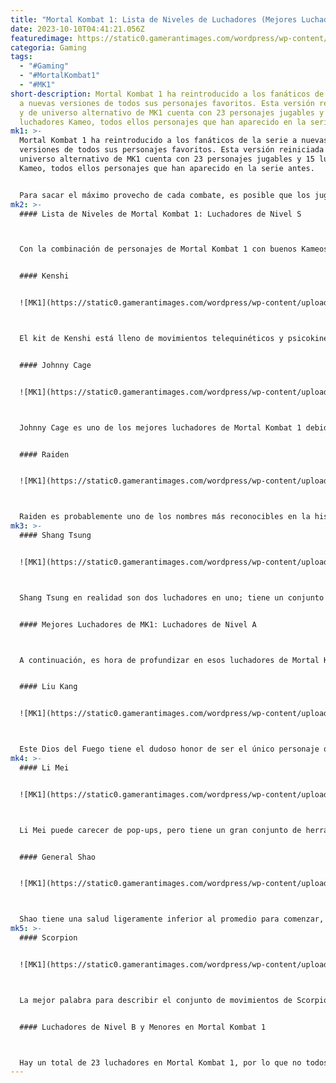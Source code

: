 ```yaml
---
title: "Mortal Kombat 1: Lista de Niveles de Luchadores (Mejores Luchadores)9"
date: 2023-10-10T04:41:21.056Z
featuredimage: https://static0.gamerantimages.com/wordpress/wp-content/uploads/2023/09/mortal-kombat-1-fighter-tier-list-01.jpg?q=50&fit=contain&w=1140&h=&dpr=1.5
categoria: Gaming
tags:
  - "#Gaming"
  - "#MortalKombat1"
  - "#MK1"
short-description: Mortal Kombat 1 ha reintroducido a los fanáticos de la serie
  a nuevas versiones de todos sus personajes favoritos. Esta versión reiniciada
  y de universo alternativo de MK1 cuenta con 23 personajes jugables y 15
  luchadores Kameo, todos ellos personajes que han aparecido en la serie antes.
mk1: >-
  Mortal Kombat 1 ha reintroducido a los fanáticos de la serie a nuevas
  versiones de todos sus personajes favoritos. Esta versión reiniciada y de
  universo alternativo de MK1 cuenta con 23 personajes jugables y 15 luchadores
  Kameo, todos ellos personajes que han aparecido en la serie antes.


  Para sacar el máximo provecho de cada combate, es posible que los jugadores se pregunten quiénes son los mejores luchadores y cuáles no valen la pena probar. Si bien las listas de niveles siempre son subjetivas, estos son los mejores personajes en general en Mortal Kombat 1, y aquellos que no se comparan favorablemente con la competencia.
mk2: >-
  #### Lista de Niveles de Mortal Kombat 1: Luchadores de Nivel S



  Con la combinación de personajes de Mortal Kombat 1 con buenos Kameos, es increíblemente difícil crear una lista de niveles de trabajo. En su mayor parte, elegir un luchador depende más de cómo un jugador en particular quiera jugar. En el primer torneo R1ps después del lanzamiento de la beta de MK1, las finales fueron entre Mileena, Scorpion y Sub-Zero, tres luchadores que generalmente no se encuentran en el nivel S en la mayoría de las listas en línea. Sin embargo, parece que hay algunos luchadores que generalmente tienden a estar en la parte superior de la mayoría de las listas de niveles; aquí hay algunos de los favoritos de los fanáticos hasta ahora en este reinicio de MK.


  #### Kenshi


  ![MK1](https://static0.gamerantimages.com/wordpress/wp-content/uploads/2023/09/mortal-kombat-1-fighter-tier-list-02.jpg?q=50&fit=crop&w=1500&dpr=1.5 "MK1")



  El kit de Kenshi está lleno de movimientos telequinéticos y psicokinéticos, junto con la capacidad de invocar un Espíritu para que luche a su lado. No es fácil dominar jugar básicamente con dos luchadores al mismo tiempo, pero todo el esfuerzo vale la pena. Tiene un gran alcance, buenos movimientos neutrales y una sólida selección de movimientos por sí solo, incluso sin agregar el apoyo adicional de su fantasma y su Kameo. Su conjunto de movimientos es un poco más lento y complejo que el de algunos de los otros luchadores, lo que lo convierte en uno de los personajes menos amigables para los nuevos jugadores en MK1.


  #### Johnny Cage


  ![MK1](https://static0.gamerantimages.com/wordpress/wp-content/uploads/2023/09/mk1-fatality-video-thumbnails-johnny-cage.jpg?q=50&fit=crop&w=1500&dpr=1.5 "MK1")



  Johnny Cage es uno de los mejores luchadores de Mortal Kombat 1 debido a su colección de combos fáciles que se pueden encadenar para construir un impulso bastante aterrador. Tiene una variedad de ataques de diferentes alturas y alcances, junto con un juego de aturdimiento fantástico. Pero la parte más mortal de la línea de Cage es el Medidor de Hype; es una habilidad única que le permite cancelar los Movimientos Especiales de otros luchadores. Llenar el Medidor de Hype requiere que él reciba daño, pero el alto riesgo vale la pena la recompensa.


  #### Raiden


  ![MK1](https://static0.gamerantimages.com/wordpress/wp-content/uploads/2023/09/raiden-mortal-kombat-1-guide-gamerant-gold-2.jpg?q=50&fit=crop&w=1500&dpr=1.5 "MK1")



  Raiden es probablemente uno de los nombres más reconocibles en la historia de MK. En MK1, los jugadores que usan a este luchador tienen acceso a un poderoso ataque de proyectiles a larga distancia, una increíble variedad de movimientos normales y un poderoso ataque de salto volador llamado Electric Fly. El ataque Fly es excelente no solo para salir de rincones estrechos, sino también para empujar a los oponentes hacia ellos. Es más amigable para principiantes que muchas otras opciones que generalmente se encuentran en el nivel S, lo que lo coloca un poco más arriba en la lista.
mk3: >-
  #### Shang Tsung


  ![MK1](https://static0.gamerantimages.com/wordpress/wp-content/uploads/2023/09/mortal-kombat-1-fighter-tier-list-10.jpg?q=50&fit=crop&w=1500&dpr=1.5 "MK1")



  Shang Tsung en realidad son dos luchadores en uno; tiene un conjunto de movimientos de Viejo y un conjunto Joven que es completamente diferente. Los jugadores pueden alternar entre estos dos en cualquier momento durante una pelea. El joven Shang Tsung tiene un gran combo de patadas medias que se siente excelente y tiene mucho alcance, y el Viejo Shang Tsung tiene una variedad de iniciadores de combos. Puede robar y copiar movimientos del oponente, incluso sus Brutalities y Fatalities, lo que hace que sus conjuntos de movimientos sean los más impredecibles de todo MK1.


  #### Mejores Luchadores de MK1: Luchadores de Nivel A



  A continuación, es hora de profundizar en esos luchadores de Mortal Kombat 1 con conjuntos de movimientos muy buenos y movimientos devastadores, pero que están un poco más abajo en la lista de poder. Los luchadores de nivel A siguen siendo opciones fantásticas para los jugadores que buscan devastar a sus oponentes, pero en general son un poco más débiles que los cuatro luchadores mencionados anteriormente.


  #### Liu Kang


  ![MK1](https://static0.gamerantimages.com/wordpress/wp-content/uploads/2023/09/mortal-kombat-1-fighter-tier-list-04.jpg?q=50&fit=crop&w=1500&dpr=1.5 "MK1")



  Este Dios del Fuego tiene el dudoso honor de ser el único personaje que aparece en todos los títulos de MK jamás hechos. Es rápido, tiene una gran variedad de formas de interrumpir los combos de otros luchadores y tiene un genial ataque de fuego a larga distancia. Tiene uno de los castigos más rápidos en el juego, lo que le permite destruir incluso los combos más seguros. Probablemente sea el más fácil de recoger y aprender, lo que significa que debería estar en el nivel S en cualquier lista de niveles de MK1 en cuanto a facilidad de juego.
mk4: >-
  #### Li Mei


  ![MK1](https://static0.gamerantimages.com/wordpress/wp-content/uploads/2023/09/mortal-kombat-1-fighter-tier-list-09.jpg?q=50&fit=crop&w=1500&dpr=1.5 "MK1")



  Li Mei puede carecer de pop-ups, pero tiene un gran conjunto de herramientas en general y dos de las patadas más desagradables del negocio. Uno de sus mejores movimientos es la linterna que coloca sobre el personaje enemigo; esto obliga a los personajes a acercarse sin saltar, lo que le da al jugador una mejor idea de cuál será el próximo movimiento de su enemigo. Sus combos son bastante fáciles de aprender, fáciles de hacer y largos, por lo que es una excelente elección inicial para cualquiera que esté un poco fuera de práctica. Sin embargo, hay algunas lagunas en su currículum; los jugadores necesitarán emparejarla con alguien como Jax para compensar sus deficiencias como luchadora.


  #### General Shao


  ![MK1](https://static0.gamerantimages.com/wordpress/wp-content/uploads/2023/09/mortal-kombat-1-fighter-tier-list-08.jpg?q=50&fit=crop&w=1500&dpr=1.5 "MK1")



  Shao tiene una salud ligeramente inferior al promedio para comenzar, lo que está en línea con su estilo de cañón de cristal. Está equipado con un hacha que puede golpear a los oponentes o al suelo para causar terremotos. Los otros jugadores no querrán ser golpeados por este tipo, ya que cada golpe inflige un daño masivo. Si alguien prefiere ataques ligeramente más lentos pero más poderosos, Shao será su elección. Desafortunadamente, sus movimientos normales son un poco mediocres en comparación con otros luchadores.
mk5: >-
  #### Scorpion


  ![MK1](https://static0.gamerantimages.com/wordpress/wp-content/uploads/2023/09/mortal-kombat-1-fighter-tier-list-07.jpg?q=50&fit=crop&w=1500&dpr=1.5 "MK1")



  La mejor palabra para describir el conjunto de movimientos de Scorpion en MK1 es probablemente cómodo. Su conjunto de movimientos debería ser familiar para cualquiera que lo haya jugado en juegos de MK anteriores; está el movimiento de agarre de Scorpion, su teleportación, sus ataques de fuego y sus movimientos normales bastante buenos. Cualquiera que busque un personaje para ayudarlo a moverse en el nuevo juego con un personaje que se sienta igual que antes, Scorpion es el hombre adecuado para el trabajo. Mortal Kombat 1 también marca el regreso de su ataque de hoja de cuerda de alcance Get Over Here, lo que le da más alcance nuevamente.


  #### Luchadores de Nivel B y Menores en Mortal Kombat 1



  Hay un total de 23 luchadores en Mortal Kombat 1, por lo que no todos ellos pueden valer la pena aprender sus conjuntos de movimientos. Aunque a algunas personas les pueden gustar estos personajes, tienen menos alcance, menos velocidad, peores Fatalities u otras cosas que los hacen caer por debajo de la lista anterior.
---
```

